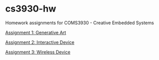 # cs3930-hw
Homework assignments for COMS3930 - Creative Embedded Systems

[Assignment 1: Generative Art](https://github.com/lucieleblanc/cs3930-hw/blob/main/hw1)

[Assignment 2: Interactive Device](https://github.com/lucieleblanc/cs3930-hw/blob/main/hw2/)

[Assignment 3: Wireless Device](https://github.com/lucieleblanc/cs3930-hw/blob/main/hw3/)

